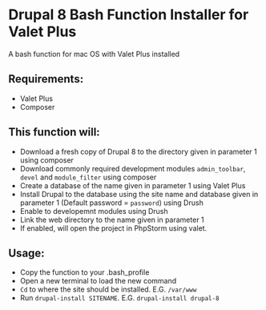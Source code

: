 # Drupal 8 Bash Function Installer for Valet Plus
A bash function for mac OS with Valet Plus installed

## Requirements:
- Valet Plus
- Composer

## This function will:
 - Download a fresh copy of Drupal 8 to the directory given in parameter 1 using composer
 - Download commonly required development modules `admin_toolbar`, `devel` and `module_filter` using composer
 - Create a database of the name given in parameter 1 using Valet Plus
 - Install Drupal to the database using the site name and database given in parameter 1 (Default password = `password`) using Drush
 - Enable to developemnt modules using Drush
 - Link the web directory to the name given in parameter 1
 - If enabled, will open the project in PhpStorm using valet.
 
 ## Usage:
  - Copy the function to your .bash_profile
  - Open a new terminal to load the new command
  - `Cd` to where the site should be installed. E.G. `/var/www`
  - Run `drupal-install SITENAME`. E.G. `drupal-install drupal-8`
